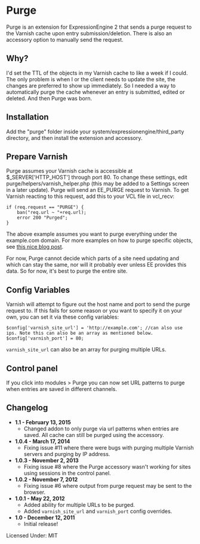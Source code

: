 # Purge

Purge is an extension for ExpressionEngine 2 that sends a purge request to the Varnish cache upon entry submission/deletion. There is also an accessory option to manually send the request.

## Why?

I'd set the TTL of the objects in my Varnish cache to like a week if I could. The only problem is when I or the client needs to update the site, the changes are preferred to show up immediately. So I needed a way to automatically purge the cache whenever an entry is submitted, edited or deleted. And then Purge was born.

## Installation

Add the "purge" folder inside your system/expressionengine/third_party directory, and then install the extension and accessory.

## Prepare Varnish

Purge assumes your Varnish cache is accessible at $\_SERVER['HTTP\_HOST'] through port 80. To change these settings, edit purge/helpers/varnish\_helper.php (this may be added to a Settings screen in a later update). Purge will send an EE\_PURGE request to Varnish. To get Varnish reacting to this request, add this to your VCL file in vcl_recv:

	if (req.request == "PURGE") {
		ban("req.url ~ "+req.url);
		error 200 "Purged";
	}

The above example assumes you want to purge everything under the example.com domain. For more examples on how to purge specific objects, see [this nice blog post](http://kristianlyng.wordpress.com/2010/02/02/varnish-purges/).

For now, Purge cannot decide which parts of a site need updating and which can stay the same, nor will it probably ever unless EE provides this data. So for now, it's best to purge the entire site.

## Config Variables

Varnish will attempt to figure out the host name and port to send the purge request to. If this fails for some reason or you want to specify it on your own, you can set it via these config variables:

	$config['varnish_site_url'] = 'http://example.com'; //can also use ips. Note this can also be an array as mentioned below.
	$config['varnish_port'] = 80;

``varnish_site_url`` can also be an array for purging multiple URLs.

## Control panel 

If you click into modules > Purge you can now set URL patterns to purge when entries are saved in different channels. 

## Changelog

* **1.1 - February 13, 2015**
	* Changed addon to only purge via url patterns when entries are saved. All cache can still be purged using the accessory. 
* **1.0.4 - March 17, 2014**
	* Fixing issue #11 where there were bugs with purging multiple Varnish servers and purging by IP address.
* **1.0.3 - November 2, 2013**
	* Fixing issue #8 where the Purge accessory wasn't working for sites using sessions in the control panel.
* **1.0.2 - November 7, 2012**
	* Fixing issue #6 where output from purge request may be sent to the browser.
* **1.0.1 - May 22, 2012**
	* Added ability for multiple URLs to be purged.
	* Added ``varnish_site_url`` and ``varnish_port`` config overrides.
* **1.0 - December 12, 2011**
	* Initial release!

Licensed Under: MIT
